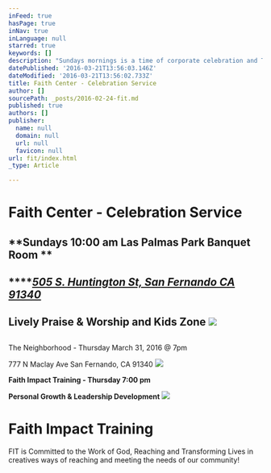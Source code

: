 ```yaml
---
inFeed: true
hasPage: true
inNav: true
inLanguage: null
starred: true
keywords: []
description: "Sundays mornings is a time of corporate celebration and Thursday is the FIT, what is the FIT TEAM, \_it's Faith Center's Faith Impact Training. \_"
datePublished: '2016-03-21T13:56:03.146Z'
dateModified: '2016-03-21T13:56:02.733Z'
title: Faith Center - Celebration Service
author: []
sourcePath: _posts/2016-02-24-fit.md
published: true
authors: []
publisher:
  name: null
  domain: null
  url: null
  favicon: null
url: fit/index.html
_type: Article

---
```

# **Faith Center - Celebration Service**

## **Sundays 10:00 am Las Palmas Park Banquet Room **

## ****_[505 S. Huntington St, San Fernando CA 91340 ][0]_

## Lively Praise & Worship and Kids Zone  ![](https://the-grid-user-content.s3-us-west-2.amazonaws.com/96a23638-a4dd-4fde-8854-509f16c9340b.png)

## 

The Neighborhood - Thursday March 31, 2016 @ 7pm 

777 N Maclay Ave San Fernando, CA 91340
![](https://the-grid-user-content.s3-us-west-2.amazonaws.com/792f9720-9dbd-488d-8f1a-f4b0ca6aa927.jpg)

**Faith Impact Training - Thursday 7:00 pm**

**Personal Growth & Leadership Development**
[![](https://imgflo.herokuapp.com/graph/vahj1ThiexotieMo/7ed26292cc27d0ab25fb92eb6e840db5/passthrough.jpg?height=221&input=https%3A%2F%2Fs3-us-west-2.amazonaws.com%2Fthe-grid-img%2Fp%2F3a123cb118f706fb40fcfd793533f25080f79253.jpg&width=750)][1]

# Faith Impact Training

FIT is Committed to the Work of God, Reaching and Transforming Lives in creatives ways of reaching and meeting the needs of our community! 

  


[0]: https://app.thegrid.io/posts/7df6ad40-7806-4462-af3b-c21c1bffb4d7/null
[1]: null